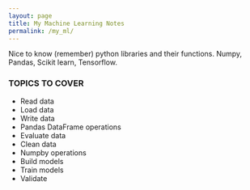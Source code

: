 ```yaml
---
layout: page
title: My Machine Learning Notes
permalink: /my_ml/
---
```


Nice to know (remember) python libraries and their functions.
Numpy, Pandas, Scikit learn, Tensorflow.

### TOPICS TO COVER

- Read data
- Load data
- Write data
- Pandas DataFrame operations
- Evaluate data
- Clean data
- Numpby operations
- Build models
- Train models
- Validate
